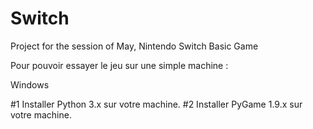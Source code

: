 # Switch
Project for the session of May, Nintendo Switch Basic Game

Pour pouvoir essayer le jeu sur une simple machine :


Windows

#1 Installer Python 3.x sur votre machine.
#2 Installer PyGame 1.9.x sur votre machine.



